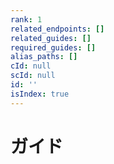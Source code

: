 ```yaml
---
rank: 1
related_endpoints: []
related_guides: []
required_guides: []
alias_paths: []
cId: null
scId: null
id: ''
isIndex: true
---
```

# ガイド
